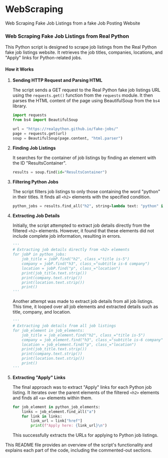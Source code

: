 # WebScraping
Web Scraping Fake Job Listings from  a fake Job Posting Website

### Web Scraping Fake Job Listings from Real Python

This Python script is designed to scrape job listings from the Real Python fake job listings website. It retrieves the job titles, companies, locations, and "Apply" links for Python-related jobs.

#### How it Works

1. **Sending HTTP Request and Parsing HTML**

   The script sends a GET request to the Real Python fake job listings URL using the `requests.get()` function from the `requests` module. It then parses the HTML content of the page using BeautifulSoup from the `bs4` library.

   ```python
   import requests
   from bs4 import BeautifulSoup

   url = "https://realpython.github.io/fake-jobs/"
   page = requests.get(url)
   soup = BeautifulSoup(page.content, "html.parser")
   ```

2. **Finding Job Listings**

   It searches for the container of job listings by finding an element with the ID "ResultsContainer".

   ```python
   results = soup.find(id="ResultsContainer")
   ```

3. **Filtering Python Jobs**

   The script filters job listings to only those containing the word "python" in their titles. It finds all `<h2>` elements with the specified condition.

   ```python
   python_jobs = results.find_all("h2", string=lambda text: "python" in text.lower())
   ```

4. **Extracting Job Details**

   Initially, the script attempted to extract job details directly from the filtered `<h2>` elements. However, it found that these elements did not include complete job information, resulting in errors.

   ```python
   '''
   # Extracting job details directly from <h2> elements
   for jobP in python_jobs:
       job_title = jobP.find("h2", class_="title is-5")
       company = jobP.find("h3", class_="subtitle is-6 company")
       location = jobP.find("p", class_="location")
       print(job_title.text.strip())
       print(company.text.strip())
       print(location.text.strip())
       print()
   '''
   ```

   Another attempt was made to extract job details from all job listings. This time, it looped over all job elements and extracted details such as title, company, and location.

   ```python
   '''
   # Extracting job details from all job listings
   for job_element in job_elements:
       job_title = job_element.find("h2", class_="title is-5")
       company = job_element.find("h3", class_="subtitle is-6 company")
       location = job_element.find("p", class_="location")
       print(job_title.text.strip())
       print(company.text.strip())
       print(location.text.strip())
       print()
   '''
   ```

5. **Extracting "Apply" Links**

   The final approach was to extract "Apply" links for each Python job listing. It iterates over the parent elements of the filtered `<h2>` elements and finds all `<a>` elements within them.

   ```python
   for job_element in python_job_elements:
       links = job_element.find_all("a")
       for link in links:
           link_url = link["href"]
           print(f"Apply here: {link_url}\n")
   ```

   This successfully extracts the URLs for applying to Python job listings.


This README file provides an overview of the script's functionality and explains each part of the code, including the commented-out sections.
